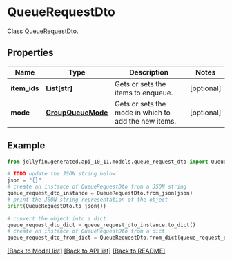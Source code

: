 # QueueRequestDto

Class QueueRequestDto.

## Properties

Name | Type | Description | Notes
------------ | ------------- | ------------- | -------------
**item_ids** | **List[str]** | Gets or sets the items to enqueue. | [optional] 
**mode** | [**GroupQueueMode**](GroupQueueMode.md) | Gets or sets the mode in which to add the new items. | [optional] 

## Example

```python
from jellyfin.generated.api_10_11.models.queue_request_dto import QueueRequestDto

# TODO update the JSON string below
json = "{}"
# create an instance of QueueRequestDto from a JSON string
queue_request_dto_instance = QueueRequestDto.from_json(json)
# print the JSON string representation of the object
print(QueueRequestDto.to_json())

# convert the object into a dict
queue_request_dto_dict = queue_request_dto_instance.to_dict()
# create an instance of QueueRequestDto from a dict
queue_request_dto_from_dict = QueueRequestDto.from_dict(queue_request_dto_dict)
```
[[Back to Model list]](../README.md#documentation-for-models) [[Back to API list]](../README.md#documentation-for-api-endpoints) [[Back to README]](../README.md)


